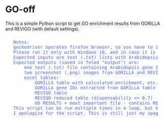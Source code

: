 <h1>GO-off</h1>

This is a simple Python script to get GO enrichment results from GORILLA and REVIGO (with default settings).

<style>
    pre {color: #5468FF; margin: 25px;}
</style>
<pre>
Notes:
geckodriver operates firefox browser, so you have to install Firefox browser before running this script
Please run it only with Windows 10, and in case it is not working, please let me know
Expected inputs are text (.txt) lists with Arabidopsis gene IDs separated by newlines - located in same folder as the script
Expected outputs (saved in foled "output") are:
    one text (.txt) file containing Arabidopsis gene IDs made by user-defined merge (inside parentheses is the number of gene IDs)
    two screenshot (.png) images from GORILLA and REVIGO webpages
    excel tables: 
        GORILLA table with calculated enrichment, etc.
        GORILLA gene IDs extracted from GORILLA table GO categories
        REVIGO table
        REVIGO reduced table (dispensability <= 0.7)
        GO RESULTS = most important file - contains REVIGO-reduced GO IDs and GORILLA-counted numbers (enrichment, ...)
This script can be run multiple times in a loop, but keep in mind that the content in folder "output" is overwritten every time
I apologize for the script. This is still just my spaghetti code... if you do not understand any part, please ask me
</pre>
